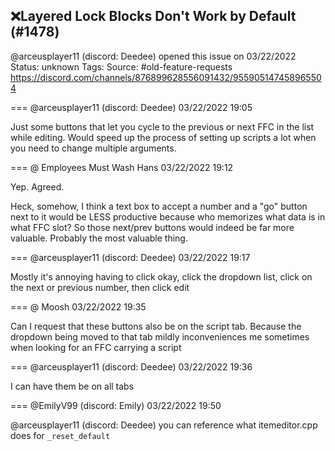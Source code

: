 ## ❌Layered Lock Blocks Don't Work by Default (#1478)
@arceusplayer11 (discord: Deedee) opened this issue on 03/22/2022
Status: unknown
Tags: 
Source: #old-feature-requests https://discord.com/channels/876899628556091432/955905147458965504


=== @arceusplayer11 (discord: Deedee) 03/22/2022 19:05

Just some buttons that let you cycle to the previous or next FFC in the list while editing. Would speed up the process of setting up scripts a lot when you need to change multiple arguments.

=== @ Employees Must Wash Hans 03/22/2022 19:12

Yep.  Agreed.

Heck, somehow, I think a text box to accept a number and a "go" button next to it would be LESS productive because who memorizes what data is in what FFC slot?  So those next/prev buttons would indeed be far more valuable.  Probably the most valuable thing.

=== @arceusplayer11 (discord: Deedee) 03/22/2022 19:17

Mostly it's annoying having to click okay, click the dropdown list, click on the next or previous number, then click edit

=== @ Moosh 03/22/2022 19:35

Can I request that these buttons also be on the script tab. Because the dropdown being moved to that tab mildly inconveniences me sometimes when looking for an FFC carrying a script

=== @arceusplayer11 (discord: Deedee) 03/22/2022 19:36

I can have them be on all tabs

=== @EmilyV99 (discord: Emily) 03/22/2022 19:50

@arceusplayer11 (discord: Deedee) you can reference what itemeditor.cpp does for `_reset_default`
